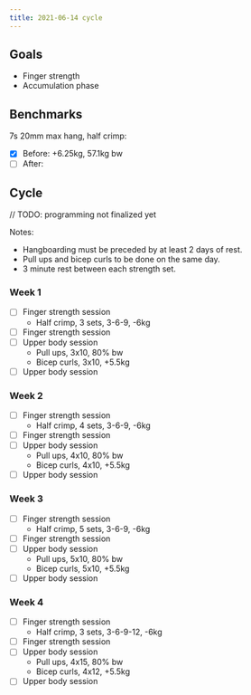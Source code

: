 ```yaml
---
title: 2021-06-14 cycle
---
```

## Goals

- Finger strength
- Accumulation phase

## Benchmarks

7s 20mm max hang, half crimp:

- [x] Before: +6.25kg, 57.1kg bw
- [ ] After:

## Cycle

// TODO: programming not finalized yet

Notes:

- Hangboarding must be preceded by at least 2 days of rest.
- Pull ups and bicep curls to be done on the same day.
- 3 minute rest between each strength set.

### Week 1

- [ ] Finger strength session
    - Half crimp, 3 sets, 3-6-9, -6kg
- [ ] Finger strength session
- [ ] Upper body session
    - Pull ups, 3x10, 80% bw
    - Bicep curls, 3x10, +5.5kg
- [ ] Upper body session

### Week 2

- [ ] Finger strength session
    - Half crimp, 4 sets, 3-6-9, -6kg
- [ ] Finger strength session
- [ ] Upper body session
    - Pull ups, 4x10, 80% bw
    - Bicep curls, 4x10, +5.5kg
- [ ] Upper body session

### Week 3

- [ ] Finger strength session
    - Half crimp, 5 sets, 3-6-9, -6kg
- [ ] Finger strength session
- [ ] Upper body session
    - Pull ups, 5x10, 80% bw
    - Bicep curls, 5x10, +5.5kg
- [ ] Upper body session

### Week 4

- [ ] Finger strength session
    - Half crimp, 3 sets, 3-6-9-12, -6kg
- [ ] Finger strength session
- [ ] Upper body session
    - Pull ups, 4x15, 80% bw
    - Bicep curls, 4x12, +5.5kg
- [ ] Upper body session
